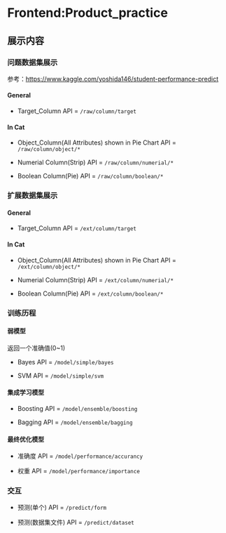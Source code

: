# Frontend:Product_practice


## 展示内容

### 问题数据集展示

参考：https://www.kaggle.com/yoshida146/student-performance-predict

#### General

- Target_Column
  API = `/raw/column/target`

#### In Cat

- Object_Column(All Attributes) shown in Pie Chart
  API = `/raw/column/object/*`

- Numerial Column(Strip)
  API = `/raw/column/numerial/*`
  
- Boolean Column(Pie)
  API = `/raw/column/boolean/*`

### 扩展数据集展示

#### General

- Target_Column
  API = `/ext/column/target`

#### In Cat

- Object_Column(All Attributes) shown in Pie Chart
  API = `/ext/column/object/*`

- Numerial Column(Strip)
  API = `/ext/column/numerial/*`
  
- Boolean Column(Pie)
  API = `/ext/column/boolean/*`

### 训练历程

#### 弱模型

返回一个准确值(0~1)

- Bayes
  API = `/model/simple/bayes`

- SVM
  API = `/model/simple/svm`

#### 集成学习模型

- Boosting
  API = `/model/ensemble/boosting`
  
- Bagging
  API = `/model/ensemble/bagging`

#### 最终优化模型

- 准确度
  API = `/model/performance/accurancy`
  
- 权重
  API = `/model/performance/importance`


### 交互

- 预测(单个)
  API = `/predict/form`
  
- 预测(数据集文件)
  API = `/predict/dataset`
